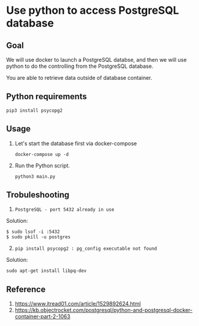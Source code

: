 # Use python to access PostgreSQL database

## Goal


We will use docker to launch a PostgreSQL databse, and then we will use python to do the controlling from the PostgreSQL database.

You are able to retrieve data outside of database container.

## Python requirements

```
pip3 install psycopg2
```

## Usage

1. Let's start the database first via docker-compose
    ```
    docker-compose up -d
    ```
2. Run the Python script.
    ```
    python3 main.py
    ```

## Trobuleshooting

1. `PostgreSQL - port 5432 already in use`

Solution:

```
$ sudo lsof -i :5432
$ sudo pkill -u postgres
```

2. `pip install psycopg2 : pg_config executable not found`

Solution:

```
sudo apt-get install libpq-dev
```

## Reference

1. https://www.itread01.com/article/1529892624.html
2. https://kb.objectrocket.com/postgresql/python-and-postgresql-docker-container-part-2-1063